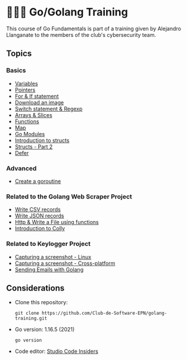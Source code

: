 # 👩🏻‍💻 Go/Golang Training

This course of Go Fundamentals is part of a training given by Alejandro Llanganate to the members of the club's cybersecurity team.

## Topics
### Basics
- [Variables](https://github.com/Club-de-Software-EPN/golang-training/blob/master/src/class%201%20-%20variables%20%26%20fmt/main.go)
- [Pointers](https://github.com/Club-de-Software-EPN/golang-training/blob/master/src/class%202%20-%20pointers/main.go)
- [For & If statement](https://github.com/Club-de-Software-EPN/golang-training/blob/master/src/class%203%20-%20for%20%26%20if%20statement/main.go)
- [Download an image](https://github.com/Club-de-Software-EPN/golang-training/blob/master/src/class%204%20-%20download%20an%20image%20/main.go) 
- [Switch statement & Regexp](https://github.com/Club-de-Software-EPN/golang-training/tree/master/src/class%205%20-%20switch%20%26%20regexp) 
- [Arrays & Slices](https://github.com/Club-de-Software-EPN/golang-training/tree/master/src/class%206%20-%20arrays%20%26%20slices)
- [Functions](https://github.com/Club-de-Software-EPN/golang-training/tree/master/src/class%207%20-%20functions/main.go)
- [Map](https://github.com/Club-de-Software-EPN/golang-training/blob/master/src/map/map.go)
- [Go Modules](https://github.com/Club-de-Software-EPN/golang-training/tree/master/src/modules)
- [Introduction to structs](https://github.com/Club-de-Software-EPN/golang-training/tree/master/src/class%208%20-%20structs)
- [Structs - Part 2](https://github.com/Club-de-Software-EPN/golang-training/tree/master/src/structs-2)
- [Defer](https://github.com/Club-de-Software-EPN/golang-training/tree/master/src/class%2010%20-%20defer)

### Advanced
- [Create a goroutine](https://github.com/Club-de-Software-EPN/golang-training/tree/master/src/goroutines/0%20-%20create%20a%20goroutine)

### Related to the Golang Web Scraper Project
- [Write CSV records](https://github.com/Club-de-Software-EPN/golang-training/tree/master/src/class%2011%20-%20csv)
- [Write JSON records](https://github.com/Club-de-Software-EPN/golang-training/tree/master/src/class%2014%20-%20json)
- [Http & Write a File using functions](https://github.com/Club-de-Software-EPN/golang-training/tree/master/src/class%209%20-%20http%20%26%20write%20a%20file%20using%20functions)
- [Introduction to Colly](https://github.com/Club-de-Software-EPN/golang-training/tree/master/src/class%2016%20-%20Introduction%20to%20Colly)

### Related to Keylogger Project
- [Capturing a screenshot - Linux](https://github.com/Club-de-Software-EPN/golang-training/tree/master/src/class%2012%20-%20screenshots)
- [Capturing a screenshot - Cross-platform](https://github.com/Club-de-Software-EPN/golang-training/tree/master/src/class%2013%20-%20screenshots%20cross-platform)
- [Sending Emails with Golang](https://github.com/Club-de-Software-EPN/golang-training/tree/master/src/class%2015%20-%20send%20an%20email)

## Considerations
- Clone this repository:
  ```
  git clone https://github.com/Club-de-Software-EPN/golang-training.git
  ```
- Go version: 1.16.5 (2021)
  ```
  go version
  ```
- Code editor: [Studio Code Insiders](https://code.visualstudio.com/insiders/) 
